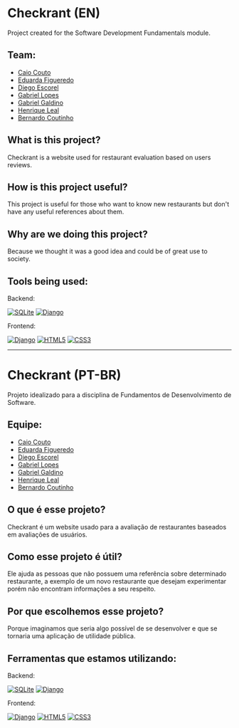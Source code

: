 # Checkrant (EN)
Project created for the Software Development Fundamentals module.
## Team:
* [Caio Couto](https://www.linkedin.com/in/caio-couto-589834205/)
* [Eduarda Figueredo](https://www.linkedin.com/in/eduarda-souza-figueredo-293074232/)
* [Diego Escorel](https://www.linkedin.com/in/diego-escorel-35164b246/)
* [Gabriel Lopes](https://www.linkedin.com/in/gabriellopesaraujo/)
* [Gabriel Galdino](linkedin.com/in/gabriel-galdino-5712b4251)
* [Henrique Leal](linkedin.com/in/henrique-leal-b24172234)
* [Bernardo Coutinho](https://www.linkedin.com/in/bernardo-cabral-b539ba252)
## What is this project?
Checkrant is a website used for restaurant evaluation based on users reviews.
## How is this project useful?
This project is useful for those who want to know new restaurants but don't have any useful references about them.
## Why are we doing this project?
Because we thought it was a good idea and could be of great use to society.
## Tools being used:
Backend:

[![SQLite](https://img.shields.io/badge/sqlite-%2307405e.svg?style=for-the-badge&logo=sqlite&logoColor=white)](https://www.sqlite.org/index.html)
[![Django](https://img.shields.io/badge/django-%23092E20.svg?style=for-the-badge&logo=django&logoColor=white)](https://www.djangoproject.com/)

Frontend:

[![Django](https://img.shields.io/badge/django-%23092E20.svg?style=for-the-badge&logo=django&logoColor=white)](https://www.djangoproject.com/)
[![HTML5](https://img.shields.io/badge/html5-%23E34F26.svg?style=for-the-badge&logo=html5&logoColor=white)](https://developer.mozilla.org/en-US/docs/Web/HTML)
[![CSS3](https://img.shields.io/badge/css3-%231572B6.svg?style=for-the-badge&logo=css3&logoColor=white)](https://developer.mozilla.org/en-US/docs/Web/CSS)

---

# Checkrant (PT-BR)
Projeto idealizado para a disciplina de Fundamentos de Desenvolvimento de Software.
## Equipe:
* [Caio Couto](https://www.linkedin.com/in/caio-couto-589834205/)
* [Eduarda Figueredo](https://www.linkedin.com/in/eduarda-souza-figueredo-293074232/)
* [Diego Escorel](https://www.linkedin.com/in/diego-escorel-35164b246/)
* [Gabriel Lopes](https://www.linkedin.com/in/gabriellopesaraujo/)
* [Gabriel Galdino](linkedin.com/in/gabriel-galdino-5712b4251)
* [Henrique Leal](linkedin.com/in/henrique-leal-b24172234)
* [Bernardo Coutinho](https://www.linkedin.com/in/bernardo-cabral-b539ba252)
## O que é esse projeto?
Checkrant é um website usado para a avaliação de restaurantes baseados em avaliações de usuários.
## Como esse projeto é útil?
Ele ajuda as pessoas que não possuem uma referência sobre determinado restaurante, a exemplo de um novo restaurante que desejam experimentar porém não encontram informações a seu respeito.
## Por que escolhemos esse projeto?
Porque imaginamos que seria algo possível de se desenvolver e que se tornaria uma aplicação de utilidade pública.
## Ferramentas que estamos utilizando:
Backend:

[![SQLite](https://img.shields.io/badge/sqlite-%2307405e.svg?style=for-the-badge&logo=sqlite&logoColor=white)](https://www.sqlite.org/index.html)
[![Django](https://img.shields.io/badge/django-%23092E20.svg?style=for-the-badge&logo=django&logoColor=white)](https://www.djangoproject.com/)

Frontend:

[![Django](https://img.shields.io/badge/django-%23092E20.svg?style=for-the-badge&logo=django&logoColor=white)](https://www.djangoproject.com/)
[![HTML5](https://img.shields.io/badge/html5-%23E34F26.svg?style=for-the-badge&logo=html5&logoColor=white)](https://developer.mozilla.org/pt-BR/docs/Web/HTML)
[![CSS3](https://img.shields.io/badge/css3-%231572B6.svg?style=for-the-badge&logo=css3&logoColor=white)](https://developer.mozilla.org/pt-BR/docs/Web/CSS)
